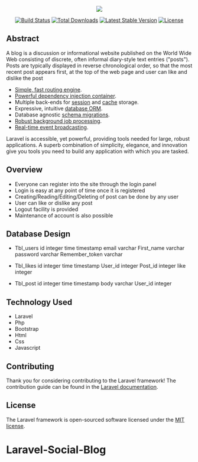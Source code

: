 <p align="center"><img src="https://laravel.com/assets/img/components/logo-laravel.svg"></p>

<p align="center">
<a href="https://travis-ci.org/laravel/framework"><img src="https://travis-ci.org/laravel/framework.svg" alt="Build Status"></a>
<a href="https://packagist.org/packages/laravel/framework"><img src="https://poser.pugx.org/laravel/framework/d/total.svg" alt="Total Downloads"></a>
<a href="https://packagist.org/packages/laravel/framework"><img src="https://poser.pugx.org/laravel/framework/v/stable.svg" alt="Latest Stable Version"></a>
<a href="https://packagist.org/packages/laravel/framework"><img src="https://poser.pugx.org/laravel/framework/license.svg" alt="License"></a>
</p>

## Abstract
A blog  is a discussion or informational website published on the World Wide Web consisting of discrete, often informal diary-style text entries ("posts"). Posts are typically displayed in reverse chronological order, so that the most recent post appears first, at the top of the web page and user can like and dislike the post 


- [Simple, fast routing engine](https://laravel.com/docs/routing).
- [Powerful dependency injection container](https://laravel.com/docs/container).
- Multiple back-ends for [session](https://laravel.com/docs/session) and [cache](https://laravel.com/docs/cache) storage.
- Expressive, intuitive [database ORM](https://laravel.com/docs/eloquent).
- Database agnostic [schema migrations](https://laravel.com/docs/migrations).
- [Robust background job processing](https://laravel.com/docs/queues).
- [Real-time event broadcasting](https://laravel.com/docs/broadcasting).

Laravel is accessible, yet powerful, providing tools needed for large, robust applications. A superb combination of simplicity, elegance, and innovation give you tools you need to build any application with which you are tasked.

## Overview
-	Everyone can register into the site through the login panel
-	Login is easy  at any point of time once it is registered
-	Creating/Reading/Editing/Deleting of post  can be done by any user 
-	User can like or dislike any post 
-	Logout facility is provided
-	Maintenance of account is also  possible

## Database Design
 - Tbl_users
    id	            integer
    time	          timestamp
    email     	    varchar
    First_name	    varchar
    password	      varchar
    Remember_token	varchar
 - Tbl_likes
    id	            integer
    time	          timestamp
    User_id	        integer
    Post_id	        integer
    like	          integer
  
 - Tbl_post
    id	            integer
    time	          timestamp
    body	          varchar
    User_id	        integer
## Technology Used
 - Laravel
 - Php
 - Bootstrap
 - Html
 - Css
 - Javascript


## Contributing

Thank you for considering contributing to the Laravel framework! The contribution guide can be found in the [Laravel documentation](http://laravel.com/docs/contributions).



## License

The Laravel framework is open-sourced software licensed under the [MIT license](http://opensource.org/licenses/MIT).
# Laravel-Social-Blog
